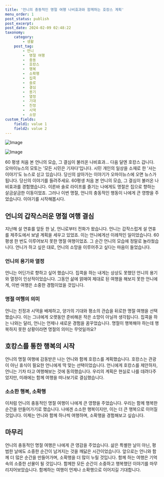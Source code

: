 ```yaml
---
title: '언니의 충동적인 명절 여행 나비효과와 함께하는 호캉스 계획'
menu_order: 1
post_status: publish
post_excerpt: 
post_date: 2024-02-09 02:48:22
taxonomy:
    category:
        - 생활
    post_tag:
        - 언니
        -  명절 여행
        -  충동
        -  호캉스
        -  행복
        -  소확행
        -  집콕
        -  솔로
        -  결심
        -  용기
        -  열정
        -  기대
        -  친정
        -  시댁
        -  소망
custom_fields:
    field1: value 1
    field2: value 2
---
```


![Image](https://imgnews.pstatic.net/image/047/2024/02/08/0002421793_001_20240208185301142.jpg?type=w647)

![Image](https://imgnews.pstatic.net/image/047/2024/02/08/0002421793_002_20240208185301184.jpg?type=w647)

60 평생 처음 본 언니의 모습, 그 결심이 불러온 나비효과... 다음 달엔 호캉스 갑니다. 오마이뉴스의 모토는 '모든 시민은 기자다'입니다. 시민 개인의 일상을 소재로 한 '사는 이야기'도 뉴스로 싣고 있습니다. 당신의 살아가는 이야기가 오마이뉴스에 오면 뉴스가 됩니다. 당신의 이야기를 들려주세요.
60평생 처음 본 언니의 모습, 그 결심이 불러온 나비효과를 경험했습니다. 이른바 솔로 라이프를 즐기는 나에게도 명절은 집으로 향하는 살금살금한 이동이었죠. 그러나 이번 명절, 언니의 충동적인 행동이 나에게 큰 영향을 주었습니다. 이야기를 시작해봅시다.
## 언니의 갑작스러운 명절 여행 결심
지난해 설 연휴를 앞둔 한 날, 언니로부터 전화가 왔습니다. 언니는 갑작스럽게 설 연휴를 제주도에서 보낼 계획을 세우고 있었죠. 이는 언니에게선 이례적인 일이었습니다. 60 평생 한 번도 이루어보지 못한 명절 여행이었죠. 그 순간 언니의 모습에 정말로 놀라웠습니다. 언니가 하고 싶은 대로, 언니의 소망을 이루어주고 싶다는 마음이 들었습니다.
### 언니의 용기와 열정
언니는 어딘가로 향하고 싶어 했습니다. 집콕을 하는 내게는 상상도 못했던 언니의 용기와 열정이 인상적이었습니다. 그동안 삶에 얽매여 제대로 된 여행을 해보지 못한 언니에게, 이번 여행은 소중한 경험이었을 것입니다. 
### 명절 여행의 의미
언니는 친정과 시댁을 배제하고, 양가의 기대와 평소의 관습을 뒤로한 명절 여행을 선택했습니다. 이는 그녀에게 오랫동안 준비해온 작은 소망이 아닐까 생각됩니다. 집콕을 하는 나와는 달리, 언니는 언제나 새로운 경험을 꿈꾸었습니다. 명절이 행복해야 하는데 행복하지 못한 상황이라면 명절의 의미는 무엇일까요?
## 호캉스를 통한 행복의 시작
언니의 명절 여행에 감동받은 나는 언니와 함께 호캉스를 계획했습니다. 호캉스는 관광이 아닌 휴식이 필요한 언니에게 딱 맞는 선택이었습니다. 언니에게 호캉스를 제안하자, 언니는 기차 타고 여행해보는 것에 동의했습니다. 우리의 계획은 현실로 나를 데려다주었지만, 미래에는 함께 여행을 떠나보기로 결심했습니다.
### 소소한 행복, 소확행
이처럼 언니의 충동적인 명절 여행이 나에게 큰 영향을 주었습니다. 우리는 함께 행복한 순간을 만들어가기로 했습니다. 나에겐 소소한 행복이지만, 이는 더 큰 행복으로 이어질 것입니다. 이제는 언니와 함께 하나씩 여행하며, 소확행을 경험해보고 싶습니다.
## 마무리
언니의 충동적인 명절 여행은 나에게 큰 영감을 주었습니다. 삶은 특별한 날이 아닌, 평범한 날에도 소중한 순간이 남겨지는 것을 깨닳은 시간이었습니다. 앞으로는 언니와 함께 더 많은 순간을 만들어가며, 소확행을 더 많이 누릴 것입니다. 함께 하는 여행은 기억 속의 소중한 선물이 될 것입니다. 함께한 모든 순간이 소중하고 행복했던 이야기를 마무리지어보았습니다. 함께하는 여행이 언제나 소확행으로 이어지길 기대합니다.
